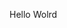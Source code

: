 Hello Wolrd




































































































































































































































































































































































































































































































































































































































































































































































































































































































































































































































































































































































































































































































































































































































































































































































































































































































































































































































































































































































































































































































































































































































































































































































































































































































































































































































































































































































































































































































































































































































































































































































































































































































































































































































































































































































































































































































































































































































































































































































































































































































































































































































































































































































































































































































































































































































































































































































































































































































































































































































































































































































































